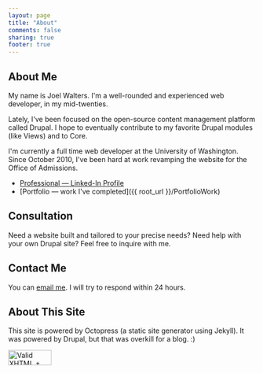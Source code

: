 ```yaml
---
layout: page
title: "About"
comments: false
sharing: true
footer: true
---
```

## About Me
My name is Joel Walters. I'm a well-rounded and experienced web developer, in my mid-twenties.

Lately, I've been focused on the open-source content management platform called Drupal. I hope to eventually contribute to my favorite Drupal modules (like Views) and to Core.

I'm currently a full time web developer at the University of Washington. Since October 2010, I've been hard at work revamping the website for the Office of Admissions.

* [Professional — Linked-In Profile](http://www.linkedin.com/in/jtwal)
* [Portfolio — work I've completed]({{ root_url }}/PortfolioWork)

## Consultation
Need a website built and tailored to your precise needs? Need help with your own Drupal site? Feel free to inquire with me. 

## Contact Me

You can <a target="_blank" href="http://www.google.com/recaptcha/mailhide/d?k=01ltd986N2a6qrD_bono1HAA==&c=ppDYSR5dJirogWZGamibOg1rGgc3C3wSCg5He0AMGmY=">email me</a>. I will try to respond within 24 hours.

## About This Site
This site is powered by Octopress (a static site generator using Jekyll). It was powered by Drupal, but that was overkill for a blog. :)

<p about=""
     resource="http://www.w3.org/TR/rdfa-syntax"
     rel="dc:conformsTo" xmlns:dc="http://purl.org/dc/terms/">
    <a href="http://validator.w3.org/check?uri=referer"><img
        src="http://www.w3.org/Icons/valid-xhtml-rdfa"
        alt="Valid XHTML + RDFa" height="31" width="88" /></a>
</p>


